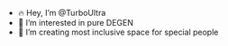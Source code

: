 - 🔥 Hey, I’m @TurboUltra
- 👀 I’m interested in pure DEGEN
- 🌱 I’m creating most inclusive space for special people
